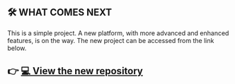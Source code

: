 ## 🛠️ WHAT COMES NEXT

This is a simple project. A new platform, with more advanced and enhanced features, is on the way.
The new project can be accessed from the link below.
## 👉 **[💻 View the new repository](https://github.com/Akash-Karunanayake/Zircuit)**



